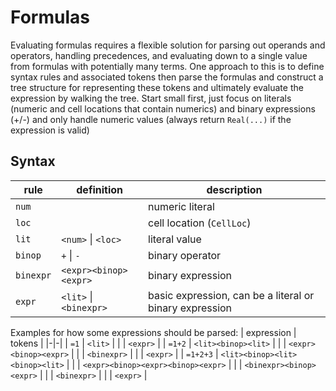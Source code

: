 # Formulas
Evaluating formulas requires a flexible solution for parsing out operands and operators, handling precedences, and evaluating down to a single value from formulas with potentially many terms. One approach to this is to define syntax rules and associated tokens then parse the formulas and construct a tree structure for representing these tokens and ultimately evaluate the expression by walking the tree. Start small first, just focus on literals (numeric and cell locations that contain numerics) and binary expressions (+/-) and only handle numeric values (always return `Real(...)` if the expression is valid)
## Syntax
| rule | definition | description |
|-|-|-|
| `num` | | numeric literal|
| `loc` | | cell location (`CellLoc`) |
| `lit` | `<num>` \| `<loc>` | literal value |
| `binop` | `+` \| `-` | binary operator |
| `binexpr` | `<expr><binop><expr>` | binary expression | 
| `expr` | `<lit>` \| `<binexpr>` | basic expression, can be a literal or binary expression |

Examples for how some expressions should be parsed:
| expression | tokens |
|-|-|
| `=1` | `<lit>` |
| | `<expr>` |
| `=1+2` | `<lit><binop><lit>` |
| | `<expr><binop><expr>` |
| | `<binexpr>` |
| | `<expr>` |
| `=1+2+3` | `<lit><binop><lit><binop><lit>` |
| | `<expr><binop><expr><binop><expr>` |
| | `<binexpr><binop><expr>` |
| | `<binexpr>` |
| | `<expr>` |
